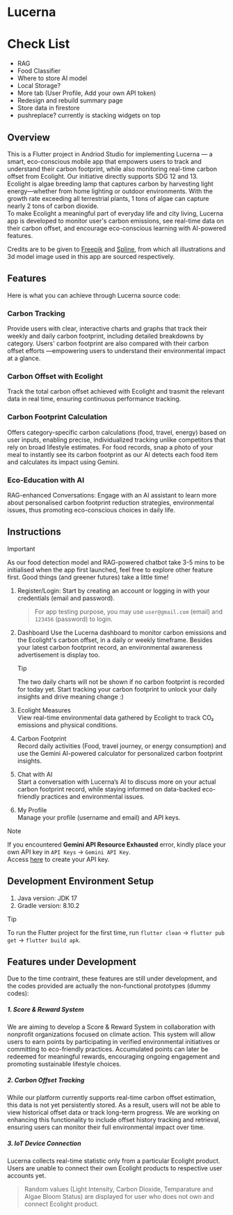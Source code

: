 # Lucerna

# Check List
- RAG
- Food Classifier
- Where to store AI model
- Local Storage?
- More tab (User Profile, Add your own API token)
- Redesign and rebuild summary page
- Store data in firestore
- pushreplace? currently is stacking widgets on top

## Overview
This is a Flutter project in Andriod Studio for implementing Lucerna — a smart, eco-conscious mobile app that empowers users to track and understand their carbon footprint, while also monitoring real-time carbon offset from Ecolight. Our initiative directly supports SDG 12 and 13.  
Ecolight is algae breeding lamp that captures carbon by harvesting light energy—whether from home lighting or outdoor environments. With the growth rate exceeding all terrestrial plants, 1 tons of algae can capture nearly 2 tons of carbon dioxide.  
To make Ecolight a meaningful part of everyday life and city living, Lucerna app is developed to monitor user's carbon emissions, see real-time data on their carbon offset, and encourage eco-conscious learning with AI-powered features.   

Credits are to be given to [Freepik](https://www.freepik.com/) and [Spline](https://spline.design/), from which all illustrations and 3d model image used in this app are sourced respectively.



## Features
Here is what you can achieve through Lucerna source code:


### Carbon Tracking
Provide users with clear, interactive charts and graphs that track their weekly and daily carbon footprint, including detailed breakdowns by category.
Users' carbon footprint are also compared with their carbon offset efforts —empowering users to understand their environmental impact at a glance.

### Carbon Offset with Ecolight
Track the total carbon offset achieved with Ecolight and trasmit the relevant data in real time, ensuring continuous performance tracking.

### Carbon Footprint Calculation
Offers category-specific carbon calculations (food, travel, energy) based on user inputs, enabling precise, individualized tracking unlike competitors that rely on broad lifestyle estimates. For food records, snap a photo of your meal to instantly see its carbon footprint as our AI detects each food item and calculates its impact using Gemini.

### Eco-Education with AI
RAG-enhanced Conversations: Engage with an AI assistant to learn more about personalised carbon footprint reduction strategies, environmental issues, thus promoting eco-conscious choices in daily life.



## Instructions
> [!IMPORTANT]  
> As our food detection model and RAG-powered chatbot take 3-5 mins to be initialised when the app first launched, feel free to explore other feature first. Good things (and greener futures) take a little time!

  
1. Register/Login:
   Start by creating an account or logging in with your credentials (email and password).
   > For app testing purpose, you may use `user@gmail.com` (email) and `123456` (password) to login.     


2. Dashboard
   Use the Lucerna dashboard to monitor carbon emissions and the Ecolight's carbon offset, in a daily or weekly timeframe.
   Besides your latest carbon footprint record, an environmental awareness advertisement is display too.
        
   > [!TIP]
   > The two daily charts will not be shown if no carbon footprint is recorded for today yet. Start tracking your carbon footprint to unlock your daily insights and drive meaning change :)
   
4. Ecolight Measures   
   View real-time environmental data gathered by Ecolight to track CO₂ emissions and physical conditions.
   
5. Carbon Footprint   
   Record daily activities (Food, travel journey, or energy consumption) and use the Gemini AI-powered calculator for personalized carbon footprint insights.
   
6. Chat with AI   
   Start a conversation with Lucerna’s AI to discuss more on your actual carbon footprint record, while staying informed on data-backed eco-friendly practices and environmental issues.

7. My Profile   
   Manage your profile (username and email) and API keys.
  > [!NOTE]  
  > If you encountered **Gemini API Resource Exhausted** error, kindly place your own API key in `API Keys` -> `Gemini API Key`.     
  > Access [here](https://makersuite.google.com/app/apikey) to create your API key.



## Development Environment Setup  


1. Java version: JDK 17
2. Gradle version: 8.10.2

> [!TIP]  
> To run the Flutter project for the first time, run `flutter clean` -> `flutter pub get` -> `flutter build apk`.



## Features under Development
Due to the time contraint, these features are still under development, and the codes provided are actually the non-functional prototypes (dummy codes):


##### 1. Score & Reward System
We are aiming to develop a Score & Reward System in collaboration with nonprofit organizations focused on climate action. This system will allow users to earn points by participating in verified environmental initiatives or committing to eco-friendly practices. Accumulated points can later be redeemed for meaningful rewards, encouraging ongoing engagement and promoting sustainable lifestyle choices.

##### 2. Carbon Offset Tracking
While our platform currently supports real-time carbon offset estimation, this data is not yet persistently stored. As a result, users will not be able to view historical offset data or track long-term progress. We are working on enhancing this functionality to include offset history tracking and retrieval, ensuring users can monitor their full environmental impact over time.

##### 3. IoT Device Connection
Lucerna collects real-time statistic only from a particular Ecolight product. Users are unable to connect their own Ecolight products to respective user accounts yet.
  > Random values (Light Intensity, Carbon Dioxide, Temparature and Algae Bloom Status) are displayed for user who does not own and connect Ecolight product.
